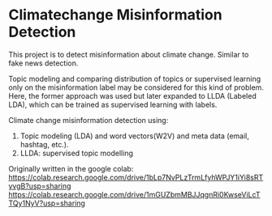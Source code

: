 # Climatechange Misinformation Detection

This project is to detect misinformation about climate change. Similar to fake news detection.

Topic modeling and comparing distribution of topics or supervised learning only on the misinformation label may be considered for this kind of problem. 
Here, the former approach was used but later expanded to LLDA (Labeled LDA), which can be trained as supervised learning with labels.

Climate change misinformation detection using:
1. Topic modeling (LDA) and word vectors(W2V) and meta data (email, hashtag, etc.).
2. LLDA: supervised topic modelling


Originally written in the google colab:
https://colab.research.google.com/drive/1bLp7NvPLzTrmLfyhWPJY1iYi8sRTyvgB?usp=sharing
https://colab.research.google.com/drive/1mGUZbmMBJJqgnRi0KwseViLcTTQy1NyV?usp=sharing
